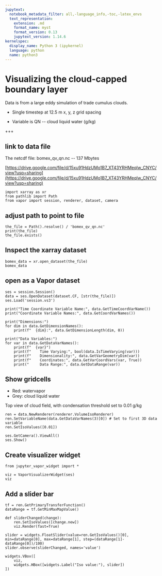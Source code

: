 ```yaml
---
jupytext:
  notebook_metadata_filter: all,-language_info,-toc,-latex_envs
  text_representation:
    extension: .md
    format_name: myst
    format_version: 0.13
    jupytext_version: 1.14.6
kernelspec:
  display_name: Python 3 (ipykernel)
  language: python
  name: python3
---
```


# Visualizing the cloud-capped boundary layer

Data is from a large eddy simulation of trade cumulus clouds.  

* Single timestep at 12.5 m x, y, z grid spacing

* Variable is QN -- cloud liquid water (g/kg)

+++

## link to data file

The netcdf file:  bomex_qv_qn.nc -- 137 Mbytes

[https://drive.google.com/file/d/15xu91HdzUMo1B7_XT43YRHMeqlw_CNYC/view?usp=sharing](https://drive.google.com/file/d/15xu91HdzUMo1B7_XT43YRHMeqlw_CNYC/view?usp=sharing)

```{code-cell} ipython3
import xarray as xr
from pathlib import Path
from vapor import session, renderer, dataset, camera
```

## adjust path to point to file 

```{code-cell} ipython3
the_file = Path().resolve() / 'bomex_qv_qn.nc'
print(the_file)
the_file.exists()
```

## Inspect the xarray dataset

```{code-cell} ipython3
bomex_data = xr.open_dataset(the_file)
bomex_data
```

## open as a Vapor dataset

```{code-cell} ipython3
ses = session.Session()
data = ses.OpenDataset(dataset.CF, [str(the_file)])
ses.Load('session.vs3')
```

```{code-cell} ipython3
print("Time Coordinate Variable Name:", data.GetTimeCoordVarName())
print("Coordinate Variable Names:", data.GetCoordVarNames())

print("Dimensions:")
for dim in data.GetDimensionNames():
    print(f"  {dim}:", data.GetDimensionLength(dim, 0))

print("Data Variables:")
for var in data.GetDataVarNames():
    print(f"  {var}")
    print(f"    Time Varying:", bool(data.IsTimeVarying(var)))
    print(f"    Dimensionality:", data.GetVarGeometryDim(var))
    print(f"    Coordinates:", data.GetVarCoordVars(var, True))
    print("     Data Range:", data.GetDataRange(var))
```

## Show gridcells

* Red: watervapor
* Grey: cloud liquid water
  
Top view of cloud field, with condensation threshold set to 0.01 g/kg

```{code-cell} ipython3
ren = data.NewRenderer(renderer.VolumeIsoRenderer)
ren.SetVariableName(data.GetDataVarNames(3)[0]) # Set to first 3D data variable
ren.SetIsoValues([0.01])

ses.GetCamera().ViewAll()
ses.Show()
```

## Create visualizer widget

```{code-cell} ipython3
from jupyter_vapor_widget import *

viz = VaporVisualizerWidget(ses)
viz
```

## Add a slider bar

```{code-cell} ipython3
tf = ren.GetPrimaryTransferFunction()
dataRange = tf.GetMinMaxMapValue()

def sliderChanged(change):
    ren.SetIsoValues([change.new])
    viz.Render(fast=True)

slider = widgets.FloatSlider(value=ren.GetIsoValues()[0], min=dataRange[0], max=dataRange[1], step=(dataRange[1]-dataRange[0])/100)
slider.observe(sliderChanged, names='value')

widgets.VBox([
    viz,
    widgets.HBox([widgets.Label("Iso value:"), slider])
])
```
